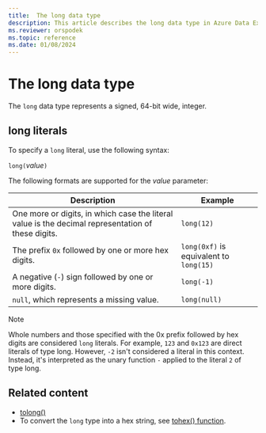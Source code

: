 ```yaml
---
title:  The long data type
description: This article describes the long data type in Azure Data Explorer.
ms.reviewer: orspodek
ms.topic: reference
ms.date: 01/08/2024
---
```

# The long data type

The `long` data type represents a signed, 64-bit wide, integer.

## long literals

To specify a `long` literal, use the following syntax:

`long(`*value*`)`

The following formats are supported for the *value* parameter:

|Description|Example|
|--|--|
|One more or digits, in which case the literal value is the decimal representation of these digits.|`long(12)`|
|The prefix `0x` followed by one or more hex digits.|`long(0xf)` is equivalent to `long(15)`|
|A negative (`-`) sign followed by one or more digits.|`long(-1)`|
|`null`, which represents a missing value.|`long(null)`|

> [!NOTE]
> Whole numbers and those specified with the 0x prefix followed by hex digits are considered `long` literals. For example, `123` and `0x123` are direct literals of type long. However, `-2` isn't considered a literal in this context. Instead, it's interpreted as the unary function `-` applied to the literal `2` of type long.

## Related content

* [tolong()](../../query/tolongfunction.md)
* To convert the `long` type into a hex string, see [tohex() function](../tohexfunction.md).

